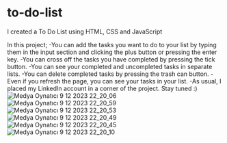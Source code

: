 # to-do-list
I created a To Do List using HTML, CSS and JavaScript

In this project;
-You can add the tasks you want to do to your list by typing them in the input section and clicking the plus button or pressing the enter key.
-You can cross off the tasks you have completed by pressing the tick button.
-You can see your completed and uncompleted tasks in separate lists.
-You can delete completed tasks by pressing the trash can button.
-Even if you refresh the page, you can see your tasks in your list.
-As usual, I placed my LinkedIn account in a corner of the project. Stay tuned :)
![Medya Oynatıcı 9 12 2023 22_20_06](https://github.com/1turanhuseyin/to-do-list/assets/133884333/59e85d97-c981-40dc-b9fa-d266d51d57ba)
![Medya Oynatıcı 9 12 2023 22_20_59](https://github.com/1turanhuseyin/to-do-list/assets/133884333/f72a24ed-dfc7-4d71-b26b-681ddc71ecad)
![Medya Oynatıcı 9 12 2023 22_20_53](https://github.com/1turanhuseyin/to-do-list/assets/133884333/3e2483c7-e904-47ae-8b00-7fb3a165eda7)
![Medya Oynatıcı 9 12 2023 22_20_49](https://github.com/1turanhuseyin/to-do-list/assets/133884333/efe65f17-6a0a-4520-8a52-f0d934c5cbbb)
![Medya Oynatıcı 9 12 2023 22_20_45](https://github.com/1turanhuseyin/to-do-list/assets/133884333/c320ee00-dd99-4299-acf2-3e20828131e6)
![Medya Oynatıcı 9 12 2023 22_20_10](https://github.com/1turanhuseyin/to-do-list/assets/133884333/8bb2c5f3-15b0-41ba-b8b6-7316bb16d5b1)

